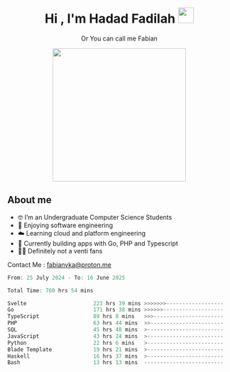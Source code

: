 <h1 align="center">Hi , I'm Hadad Fadilah  <img src="https://media.giphy.com/media/hvRJCLFzcasrR4ia7z/giphy.gif" width="35" ></h1>
<p align="center"><span>Or You can call me <span style="font: bold">Fabian</span></p>
<p align="center">
<img src="https://media.tenor.com/78dNivDemDAAAAAi/speech-bubble-venti.gif" width="300"/>    
</p>

##  About me
- 🤓 I’m an Undergraduate Computer Science Students
- 🍰 Enjoying software engineering
- ☁️ Learning cloud and platform engineering
- 🧰 Currently building apps with Go, PHP and Typescript 
- 🏃‍♂️ Definitely not a venti fans

Contact Me : fabianvka@proton.me

<!--START_SECTION:waka-->

```go
From: 25 July 2024 - To: 16 June 2025

Total Time: 760 hrs 54 mins

Svelte                     223 hrs 39 mins >>>>>>>------------------   29.14 %
Go                         171 hrs 38 mins >>>>>>-------------------   22.36 %
TypeScript                 89 hrs 8 mins   >>>----------------------   11.61 %
PHP                        63 hrs 44 mins  >>-----------------------   08.30 %
SQL                        45 hrs 48 mins  >------------------------   05.97 %
JavaScript                 43 hrs 24 mins  >------------------------   05.65 %
Python                     22 hrs 6 mins   >------------------------   02.88 %
Blade Template             19 hrs 21 mins  >------------------------   02.52 %
Haskell                    16 hrs 37 mins  >------------------------   02.17 %
Bash                       13 hrs 13 mins  -------------------------   01.72 %
```

<!--END_SECTION:waka-->




<!--
**Fadil-Tao/Fadil-Tao** is a ✨ _special_ ✨ repository because its `README.md` (this file) appears on your GitHub profile.


